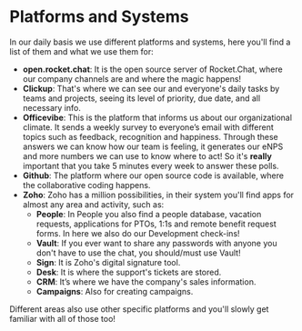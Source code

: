 # Platforms and Systems

In our daily basis we use different platforms and systems, here you'll find a list of them and what we use them for:

* **open.rocket.chat**: It is the open source server of Rocket.Chat, where our company channels are and where the magic happens! 
* **Clickup**: That's where we can see our and everyone's daily tasks by teams and projects, seeing its level of priority, due date, and all necessary info.
* **Officevibe**: This is the platform that informs us about our organizational climate. It sends a weekly survey to everyone’s email with different topics such as feedback, recognition and happiness. Through these answers we can know how our team is feeling, it generates our eNPS and more numbers we can use to know where to act! So it's **really** important that you take 5 minutes every week to answer these polls.
* **Github**: The platform where our open source code is available, where the collaborative coding happens.
* **Zoho**: Zoho has a million possibilities, in their system you'll find apps for almost any area and activity, such as:
  * **People**: In People you also find a people database, vacation requests, applications for PTOs, 1:1s and remote benefit request forms. In here we also do our Development check-ins!
  * **Vault**: If you ever want to share any passwords with anyone you don't have to use the chat, you should/must use Vault!
  * **Sign**: It is Zoho's digital signature tool.
  * **Desk**: It is where the support's tickets are stored.
  * **CRM**: It’s where we have the company's sales information.
  * **Campaigns**: Also for creating campaigns.

Different areas also use other specific platforms and you'll slowly get familiar with all of those too!  

